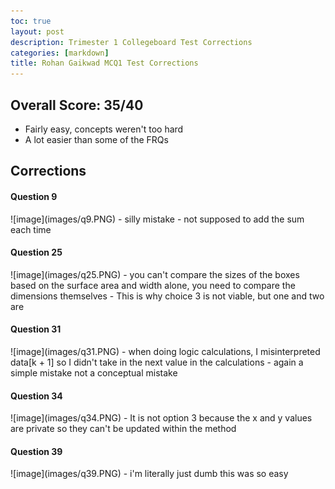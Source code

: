 ```yaml
---
toc: true
layout: post
description: Trimester 1 Collegeboard Test Corrections
categories: [markdown]
title: Rohan Gaikwad MCQ1 Test Corrections
---
```


## Overall Score: 35/40
- Fairly easy, concepts weren't too hard
- A lot easier than some of the FRQs


## Corrections
<h4> Question 9 </h4>
![image](images/q9.PNG)
- silly mistake
- not supposed to add the sum each time
  
<h4> Question 25 </h4>
![image](images/q25.PNG)
- you can't compare the sizes of the boxes based on the surface area and width alone, you need to compare the dimensions themselves
- This is why choice 3 is not viable, but one and two are

<h4> Question 31 </h4>
![image](images/q31.PNG)
- when doing logic calculations, I misinterpreted data[k + 1] so I didn't take in the next value in the calculations
- again a simple mistake not a conceptual mistake

<h4> Question 34 </h4>
![image](images/q34.PNG)
- It is not option 3 because the x and y values are private so they can't be updated within the method

<h4> Question 39 </h4>
![image](images/q39.PNG)
- i'm literally just dumb this was so easy